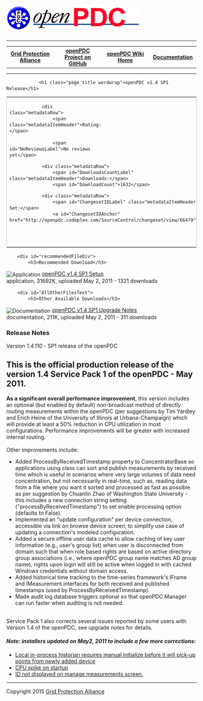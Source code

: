 <html lang="en" xmlns="http://www.w3.org/1999/xhtml">
<head>
<meta charset="utf-8" />
</head>
<body>
<!--HtmlToGmd.Body-->
<h1><a href="https://github.com/GridProtectionAlliance/openPDC/tree/master/Source/Documentation/wiki/openPDC_Home.md"><img src="https://github.com/GridProtectionAlliance/openPDC/blob/master/Source/Documentation/wiki/openPDC_Logo.png" alt="The Open Source Phasor Data Concentrator" /></a></h1>
<hr />
<div id="NavigationMenu">
<table style="width: 100%; border-collapse: collapse; border: 0px solid gray;">
<tr>
<td style="width: 25%; text-align:center;"><b><a href="http://www.gridprotectionalliance.org">Grid Protection Alliance</a></b></td>
<td style="width: 25%; text-align:center;"><b><a href="https://github.com/GridProtectionAlliance/openPDC">openPDC Project on GitHub</a></b></td>
<td style="width: 25%; text-align:center;"><b><a href="https://github.com/GridProtectionAlliance/openPDC/tree/master/Source/Documentation/wiki/openPDC_Home.md">openPDC Wiki Home</a></b></td>
<td style="width: 25%; text-align:center;"><b><a href="https://github.com/GridProtectionAlliance/openPDC/tree/master/Source/Documentation/wiki/openPDC_Documentation_Home.md">Documentation</a></b></td>
</tr>
</table>
</div>
<hr />
<!--/HtmlToGmd.Body-->
<div class="WikiContent">
<div id="ErrorPanel" class="Error" style="clear: both; font-size: 1.25em; display: none;"></div>
                
                <h1 class="page_title wordwrap">openPDC v1.4 SP1 Release</h1>
<table id="ReleaseMetaDataBox" cellspacing="0" cellpadding="0" border="0" style="border: 1px solid #c0c0c0; margin-top: 10px;">
    <tr>
        <td valign="top" style="border-right: 1px solid #c0c0c0;">
            <div id="metadataLeft" style="width: 250px;">
            
                <div class="metadataRow">
                    <span class="metadataItemHeader">Rating:</span>
                
                    <span id="NoReviewsLabel">No reviews yet</span>
                    
</div>
                
                <div class="metadataRow">
                    <span id="DownloadsCountLabel" class="metadataItemHeader">Downloads:</span>
                    <span id="DownloadCount">1632</span>
</div>
                
                <div class="metadataRow">
                    <span id="ChangesetIDLabel" class="metadataItemHeader">Change Set:</span>
                    <a id="ChangesetIDAnchor" href="http://openpdc.codeplex.com/SourceControl/changeset/view/66479">66479</a>
</div>
                
</div>
        </td>
        <td valign="top">
            <div id="metadataRight" style="width: 250px;">
                
                <div class="metadataRow">
                    <span class="metadataItemHeader">Released:</span>
                    <span id="ReleaseDateLiteral" class="smartDate dateOnlyNoShort" title="5/2/2011 7:00:00 AM" localtimeticks="1304344800">May 2, 2011</span>
</div>
                
                <div class="metadataRow">
                    <span class="metadataItemHeader">Updated:</span>
                        <span id="ReleaseModifierDateLiteral" class="smartDate dateOnlyNoShort" title="5/2/2011 3:40:45 PM" localtimeticks="1304376045">May 2, 2011</span>
                        by <a id="UpdatedByUserAnchor" href="http://www.codeplex.com/site/users/view/ritchiecarroll">ritchiecarroll</a>
</div>
                <div class="metadataRow">
                    <span id="DevStatusLabel" class="metadataItemHeader">Dev status:</span> 
                    <span id="DevStatusValue">
                    Stable
                        <img alt="Help Icon" class="helpImage" id="DevStatusHelpImage" src="http://download-codeplex.sec.s-msft.com/Images/v21031/HelpIcon.png" title="Stable: This software is believed to be ready for use">
                    
                    </span>
</div>
                
</div>
        </td>
    </tr>
</table>
<script type="text/javascript">
    //function isPlatformInstallerAgent() {
    //    return navigator.userAgent.toLowerCase().indexOf('platform-installer/') != -1;
    //}
    function downloadFile(link, userClick, alreadyLoaded) {
        if (userClick)
            return $.release.fn.downloadFile(link);
        if (!alreadyLoaded) {
            var downloadId = $getQuerystring("DownloadId");
            if (!downloadId)
                downloadId = getIdFromFragment();
            if (downloadId) {
                var clickOncePath = $("a[fileId='" + downloadId + "']").attr('d:clickOncePath');
                var clickOnceUrl = 'http://openpdc.codeplex.com/downloads/get/clickOnce/*REPLACE*'.replace('downloads/get/clickOnce/*REPLACE*', 'downloads/get/clickOnce/' + clickOncePath);
                var fileUrl = 'http://openpdc.codeplex.com/downloads/get/0'.replace('downloads/get/0', 'downloads/get/' + downloadId);
                
                window.location = clickOncePath ? clickOnceUrl : fileUrl;
            }
        }
        return false;
    }
    function getIdFromFragment() {
        var path = document.location.toString();
        if (path.match('#')) {
            var fileID = '#' + path.split('#')[1];
            if (fileID.toLowerCase().indexOf("downloadid=") > 0) {
                fileID = fileID.split("=");
                if (fileID[1].length > 0) {
                    return fileID[1];
                }
            }
        }
    }
</script>
<div class="ReleaseNotesDiv">
    <a id="ReleaseFiles"></a>
    
        <div id="recommendedFileDiv">
            <h3>Recommended Download</h3>
            
<div id="FileListItem0" class="FileListItemDiv">
    <img id="fileImage0" class="FileTypeImage" style="vertical-align:middle;" src="http://download-codeplex.sec.s-msft.com/Images/v21031/RuntimeBinary.gif" alt="Application">
    <a class="FileNameLink" d:fileid="228048" d:posturl="http://openpdc.codeplex.com/releases/captureDownload" d:releaseid="64387" href="http://openpdc.codeplex.com/downloads/get/228048" id="fileDownload0" onclick="suppressUnsavedData();return downloadFile(this, true, false)" tabindex="9">openPDC v1.4 SP1 Setup</a>
<div>
        <span id="fileItemInfo0" class="SubText">
            application,
            31692K, uploaded
            <span class="smartDate dateOnly" title="5/2/2011 3:33:56 PM" localtimeticks="1304375636">May 2, 2011</span>
             -
            1321 downloads
        </span>
</div>
</div>
</div>
        
        <div id="AllOtherFilesText">
            <h3>Other Available Downloads</h3>
</div>
        
<div id="FileListItem1" class="FileListItemDiv">
    <img id="fileImage1" class="FileTypeImage" style="vertical-align:middle;" src="http://download-codeplex.sec.s-msft.com/Images/v21031/Documentation.gif" alt="Documentation">
    <a class="FileNameLink" d:fileid="233561" d:posturl="http://openpdc.codeplex.com/releases/captureDownload" d:releaseid="64387" href="http://openpdc.codeplex.com/downloads/get/233561" id="fileDownload1" onclick="suppressUnsavedData();return downloadFile(this, true, false)" tabindex="9">openPDC v1.4 SP1 Upgrade Notes</a>
<div>
        <span id="fileItemInfo1" class="SubText">
            documentation,
            211K, uploaded
            <span class="smartDate dateOnly" title="5/2/2011 3:33:58 PM" localtimeticks="1304375638">May 2, 2011</span>
             -
            311 downloads
        </span>
</div>
</div>
</div>
<div class="ReleaseNotesDiv">
    <h3>Release Notes</h3>
    <div id="ReleaseNotes" class="WikiContent">
        <div class="wikidoc">Version <i>1.4.110</i> - SP1 release of the openPDC
<h2>This is the official production release of the version 1.4 Service Pack 1 of the openPDC - May 2011.</h2>
<b>As a significant overall performance improvement</b>, this version includes an optional (but enabled by default) non-broadcast method of directly routing measurements within the openPDC (per suggestions by Tim Yardley and Erich Heine of the University of Illinois at Urbana-Champaign) which will provide at least a 50% reduction in CPU utilization in most configurations. Performance improvements will be greater with increased internal routing.<br><br>Other improvements include:<br>
<ul><li>Added ProcessByReceivedTimestamp property to ConcentratorBase so applications using class can sort and publish measurements by received time which is useful in scenarios where very large volumes of data need concentration, but not necessarily in real-time, such as, reading data from a file where you want it sorted and processed as fast as possible as per suggestion by Chuanlin Zhao of Washington State University - this includes a new connection string setting (&quot;processByReceivedTimestamp&quot;) to set enable processing option (defaults to False).</li>
<li>Implemented an &quot;update configuration&quot; per device connection, accessible via link on browse device screen, to simplify use case of updating a connection&#39;s modeled configuration.</li>
<li>Added a secure offline user data cache to allow caching of key user information (e.g., user&#39;s group list) when user is disconnected from domain such that when role based rights are based on active directory group associations (i.e., where openPDC group name matches AD group name), rights upon login will still be active when logged in with cached Windows credentials without domain access.</li>
<li>Added historical time tracking to the time-series framework&#39;s IFrame and IMeasurement interfaces for both received and published timestamps (used by ProcessByReceivedTimestamp).</li>
<li>Made audit log database triggers optional so that openPDC Manager can run faster when auditing is not needed.</li></ul>
<br>Service Pack 1 also corrects several issues reported by some users with Version 1.4 of the openPDC, see upgrade notes for details.<br>
<h4><i>Note: installers updated on May2, 2011 to include a few more corrections:</i></h4>
<ul><li><a href="http://openpdc.codeplex.com/workitem/8571">Local in-process historian requires manual initialize before it will pick-up points from newly added device</a></li>
<li><a href="http://openpdc.codeplex.com/workitem/8570">CPU spike on startup</a></li>
<li><a href="http://openpdc.codeplex.com/workitem/8572">ID not displayed on manage measurements screen.</a></li></ul></div><div class="ClearBoth"></div>
</div>
</div>
</div>
<!--HtmlToGmd.Foot-->
<div id="copyright">
<hr />
Copyright 2015 <a href="http://www.gridprotectionoalliance.org">Grid Protection Alliance</a>
</div>
<!--/HtmlToGmd.Foot-->
</body>
</html>
